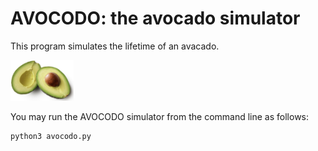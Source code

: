 # AVOCODO: the avocado simulator 

This program simulates the lifetime of an avacado. 


<img src="image.png"  width="20%" height="20%">



You may run the AVOCODO simulator from the command line as follows:


```
python3 avocodo.py
```